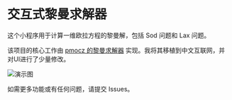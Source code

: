 # 交互式黎曼求解器

这个小程序用于计算一维欧拉方程的黎曼解，包括 Sod 问题和 Lax 问题。

该项目的核心工作由 [pmocz 的黎曼求解器](https://github.com/pmocz/riemann-solver) 实现。我将其移植到中文互联网，并对UI进行了少量修改。

![演示图](https://github.com/infinity-07/riemann-solver-python/demo.gif)

如需更多功能或有任何问题，请提交 Issues。

